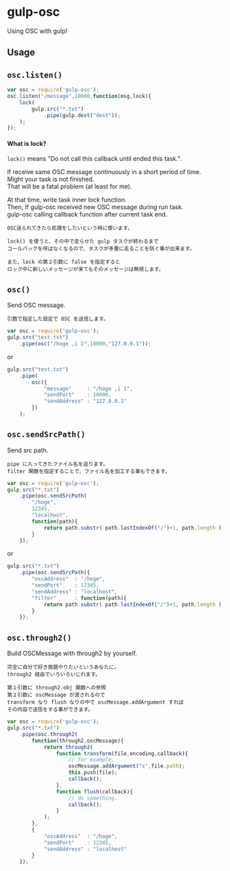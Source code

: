 gulp-osc
==============

Using OSC with gulp!

<!--
Getting started
-----

    npm install gulp-osc

-->

Usage
-----

## ``osc.listen()``

```javascript
var osc = require('gulp-osc');
osc.listen("/message",10000,function(msg,lock){
    lock(
        gulp.src("*.txt")
            .pipe(gulp.dest("dest"));
    );
});
```

#### What is lock?

``lock()`` means "Do not call this callback until ended this task.".  

If receive same OSC message continuously in a short period of time.  
Might your task is not finished.  
That will be a fatal problem (at least for me).

At that time, write task inner lock function.  
Then, If gulp-osc received new OSC message during run task.  
gulp-osc calling callback function after current task end.

    OSC送られてきたら処理をしたいという時に使います。

    lock() を使うと、その中で走らせた gulp タスクが終わるまで
    コールバックを呼ばなくなるので、タスクが多重に走ることを防ぐ事が出来ます。

    また、lock の第２引数に false を指定すると
    ロック中に新しいメッセージが来てもそのメッセージは無視します。

## ``osc()``

Send OSC message.

    引数で指定した設定で OSC を送信します。

```javascript
var osc = require('gulp-osc');
gulp.src("test.txt")
    .pipe(osc("/hoge ,i 1",10000,"127.0.0.1"));
```

or

```javascript
gulp.src("test.txt")
    .pipe(
    	osc({
    		"message"     : "/hoge ,i 1",
    		"sendPort"    : 10000,
    		"sendAddress" : "127.0.0.1"
    	})
    );
```

## ``osc.sendSrcPath()``

Send src path.

    pipe に入ってきたファイル名を送ります。
    filter 関数を指定することで、ファイル名を加工する事もできます。

```javascript
var osc = require('gulp-osc');
gulp.src("*.txt")
    .pipe(osc.sendSrcPath(
    	"/hoge",
    	12345,
    	"localhost",
    	function(path){
			return path.substr( path.lastIndexOf("/")+1, path.length );
		}
	});
```

or

```javascript
gulp.src("*.txt")
    .pipe(osc.sendSrcPath({
		"oscAddress"  : "/hoge",
		"sendPort"    : 12345,
		"sendAddress" : "localhost",
		"filter"      : function(path){
			return path.substr( path.lastIndexOf("/")+1, path.length );
		}
	});
```

## ``osc.through2()``

Build OSCMessage with through2 by yourself.

    完全に自分で好き放題やりたいというあなたに。
    through2 経由でいろいろいじれます。

    第１引数に through2.obj 関数への参照
    第２引数に oscMessage が渡されるので
    transform なり flush なりの中で oscMessage.addArgument すれば
    その内容で送信をする事ができます。

```javascript
var osc = require('gulp-osc');
gulp.src("*.txt")
    .pipe(osc.through2(
    	function(through2,oscMessage){
    		return through2(
    			function transform(file,encoding,callback){
    				// for example.
    				oscMessage.addArgument("s",file.path);
    				this.push(file);
    				callback();
    			},
    			function flush(callback){
    				// do something.
    				callback();
    			}
    		);
    	},
    	{
			"oscAddress"  : "/hoge",
			"sendPort"    : 12345,
			"sendAddress" : "localhost"
		}
	});
```
